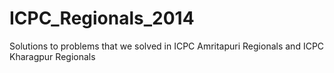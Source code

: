 ICPC_Regionals_2014
===================

Solutions to problems that we solved in ICPC Amritapuri Regionals and ICPC Kharagpur Regionals
